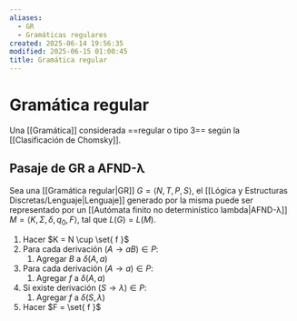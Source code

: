 ```yaml
---
aliases:
  - GR
  - Gramáticas regulares
created: 2025-06-14 19:56:35
modified: 2025-06-15 01:00:45
title: Gramática regular
---
```


# Gramática regular

Una [[Gramática]] considerada ==regular o tipo 3== según la [[Clasificación de Chomsky]].

## Pasaje de GR a AFND-λ

Sea una [[Gramática regular|GR]] $G = \left< N, T, P, S \right>$, el [[Lógica y Estructuras Discretas/Lenguaje|Lenguaje]] generado por la misma puede ser representado por un [[Autómata finito no determinístico lambda|AFND-λ]] $M = \left< K, \Sigma, \delta, q_0, F \right>$, tal que $L(G) = L(M)$.

1. Hacer $K = N \cup \set{ f }$
2. Para cada derivación $\left( A \to aB \right) \in P$:
	1. Agregar $B$ a $\delta \left( A, a \right)$
3. Para cada derivación $\left( A \to a \right) \in P$:
	1. Agregar $f$ a $\delta \left( A, a \right)$
4. Si existe derivación $\left( S \to \lambda \right) \in P$:
	1. Agregar $f$ a $\delta \left( S, \lambda \right)$
5. Hacer $F = \set{ f }$
